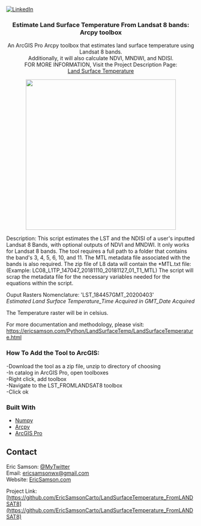[![LinkedIn][linkedin-shield]][linkedin-url]

<p align="center">
  <h3 align="center">Estimate Land Surface Temperature From Landsat 8 bands: Arcpy toolbox</h3>

  <p align="center">
    An ArcGIS Pro Arcpy toolbox that estimates land surface temperature using Landsat 8 bands.<br>
    Additionally, it will also calculate NDVI, MNDWI, and NDISI.
    <br>FOR MORE INFORMATION, Visit the Project Description Page:<br>
  <a href='https://ericsamson.com/Python/LandSurfaceTemp/LandSurfaceTemperature.html'>Land Surface Temperature</a>
  </p>
</p>

<!-- ABOUT THE PROJECT -->
<div align="center">
  
<img src="https://s3-us-west-2.amazonaws.com/s.cdpn.io/3352342/tool.JPG" width="400px">
  
</div>

  Description: This script estimates the LST and the NDISI of a user's 
  inputted Landsat 8 Bands, with optional outputs of NDVI and MNDWI.
  It only works for Landsat 8 bands. The tool requires a full path to 
  a folder that contains the band's 3, 4, 5, 6, 10, and 11. The MTL metadata 
  file associated with the bands is also required. 
  The zip file of L8 data will contain the *MTL.txt file:
  (Example: LC08_L1TP_147047_20181110_20181127_01_T1_MTL)
  The script will scrap the metadata file for the necessary variables needed 
  for the equations within the script.

  Ouput Rasters Nomenclature: 'LST_184457GMT_20200403'<br>
  *Estimated Land Surface Temperature_Time Acquired in GMT_Date Acquired*

  The Temperature raster will be in celsius.

  For more documentation and methodology, please visit:<br>
  https://ericsamson.com/Python/LandSurfaceTemp/LandSurfaceTemperature.html

  </div>

### How To Add the Tool to ArcGIS:
  -Download the tool as a zip file, unzip to directory of choosing
  <br>-In catalog in ArcGIS Pro, open toolboxes
  <br>-Right click, add toolbox
  <br>-Navigate to the LST_FROMLANDSAT8 toolbox
  <br>-Click ok

### Built With
* [Numpy](https://numpy.org/)
* [Arcpy](https://desktop.arcgis.com/en/arcmap/10.3/analyze/arcpy/a-quick-tour-of-arcpy.htm)
* [ArcGIS Pro](https://pro.arcgis.com/en/pro-app/get-started/get-started.htm)

<!-- CONTACT -->
## Contact
Eric Samson: [@MyTwitter](https://twitter.com/EricSamsonGIS) <br>
Email: ericsamsonwx@gmail.com <br>
Website: [EricSamson.com](https://ericsamson.com) <br>

Project Link: [https://github.com/EricSamsonCarto/LandSurfaceTemperature_FromLANDSAT8](https://github.com/EricSamsonCarto/LandSurfaceTemperature_FromLANDSAT8)

[linkedin-shield]: https://img.shields.io/badge/-LinkedIn-black.svg?style=flat-square&logo=linkedin&colorB=555
[linkedin-url]: https://linkedin.com/in/iamericsamson
